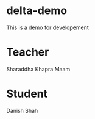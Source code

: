 # delta-demo
This is a demo for developement

# Teacher
Sharaddha Khapra Maam

# Student
Danish Shah